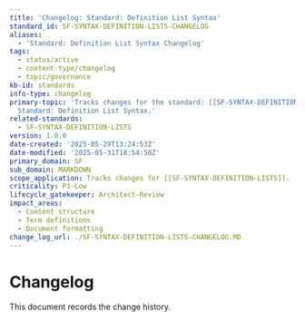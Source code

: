 ```yaml
---
title: 'Changelog: Standard: Definition List Syntax'
standard_id: SF-SYNTAX-DEFINITION-LISTS-CHANGELOG
aliases:
  - 'Standard: Definition List Syntax Changelog'
tags:
  - status/active
  - content-type/changelog
  - topic/governance
kb-id: standards
info-type: changelog
primary-topic: 'Tracks changes for the standard: [[SF-SYNTAX-DEFINITION-LISTS]] -
  Standard: Definition List Syntax.'
related-standards:
  - SF-SYNTAX-DEFINITION-LISTS
version: 1.0.0
date-created: '2025-05-29T13:24:53Z'
date-modified: '2025-05-31T18:54:50Z'
primary_domain: SF
sub_domain: MARKDOWN
scope_application: Tracks changes for [[SF-SYNTAX-DEFINITION-LISTS]].
criticality: P3-Low
lifecycle_gatekeeper: Architect-Review
impact_areas:
  - Content structure
  - Term definitions
  - Document formatting
change_log_url: ./SF-SYNTAX-DEFINITION-LISTS-CHANGELOG.MD
---
```


# Changelog

This document records the change history.
